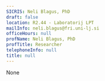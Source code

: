 ```yaml
---
SICRIS: Neli Blagus, PhD
draft: false
location: R2.44 - Laboratorij LPT
mailInfo: neli.blagus@fri.uni-lj.si
officeHours: null
profName: Neli Blagus, PhD
profTitle: Researcher
telephoneInfo: null
title: null
---
```


None